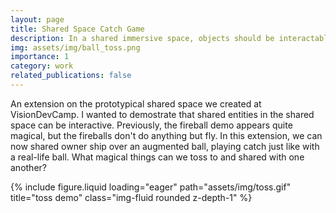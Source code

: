 ```yaml
---
layout: page
title: Shared Space Catch Game
description: In a shared immersive space, objects should be interactable 
img: assets/img/ball_toss.png
importance: 1
category: work
related_publications: false
---
```


An extension on the prototypical shared space we created at VisionDevCamp. I wanted to demostrate that shared entities in the shared space can be interactive. Previously, the fireball demo appears quite magical, but the fireballs don't do anything but fly. In this extension, we can now shared owner ship over an augmented ball, playing catch just like with a real-life ball. What magical things can we toss to and shared with one another?

{% include figure.liquid loading="eager" path="assets/img/toss.gif" title="toss demo" class="img-fluid rounded z-depth-1" %}


